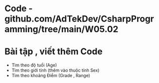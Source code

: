
# Code - github.com/AdTekDev/CsharpProgramming/tree/main/W05.02

# Bài tập , viết thêm Code 
- Tìm theo độ tuổi (Age)
- Tìm theo giới tính (thêm vào thuộc tính Sex)
- Tìm theo khoảng Điểm (Grade , Range) 

